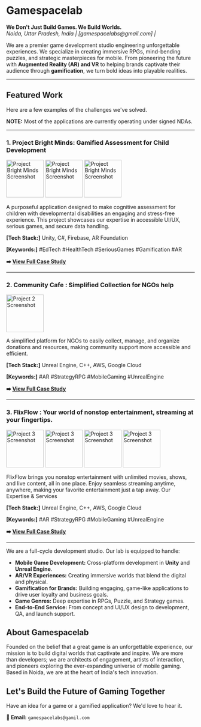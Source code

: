 
<h1>Gamespacelab</h1>
<p>
  <strong>We Don't Just Build Games. We Build Worlds.</strong>
  <br/>
  <em>Noida, Uttar Pradesh, India | [gamespacelabs@gmail.com] |</em>
</p>

We are a premier game development studio engineering unforgettable experiences. We specialize in creating immersive RPGs, mind-bending puzzles, and strategic masterpieces for mobile. From pioneering the future with **Augmented Reality (AR) and VR** to helping brands captivate their audience through **gamification**, we turn bold ideas into playable realities.

---

## Featured Work

Here are a few examples of the challenges we've solved.

**NOTE:** Most of the applications are currently operating under signed NDAs.

---

### 1. Project Bright Minds: Gamified Assessment for Child Development

<img src="https://cdn.discordapp.com/attachments/865420585437102090/1425189466334822511/Screenshot_2024-06-26_205635.png?ex=68e6ae9f&is=68e55d1f&hm=11d358564772c91a22863e252e9834e7bada035e507cedcb7cbbe4614a095c8d&" alt="Project Bright Minds Screenshot" width="100" height="100"/>
<img src="https://cdn.discordapp.com/attachments/865420585437102090/1425189467131478087/Screenshot_2024-06-26_205800.png?ex=68e6ae9f&is=68e55d1f&hm=d3174ed5f75d297fc2ed05e5db2049b11fe1523c700458f87a36d16d8c22256f&" alt="Project Bright Minds Screenshot" width="100" height="100"/>
<img src="https://cdn.discordapp.com/attachments/865420585437102090/1425189466682691725/Screenshot_2024-06-26_205720.png?ex=68e6ae9f&is=68e55d1f&hm=487a88832ff4f75e453d11e301f4474f9982d1af5f5e956a7ac14eb8939f1dd5&" alt="Project Bright Minds Screenshot" width="100" height="100"/>

A purposeful application designed to make cognitive assessment for children with developmental disabilities an engaging and stress-free experience. This project showcases our expertise in accessible UI/UX, serious games, and secure data handling.

**[Tech Stack:]** Unity, C#, Firebase, AR Foundation


**[Keywords:]** #EdTech #HealthTech #SeriousGames #Gamification #AR

**➡️ [View Full Case Study]([LINK_TO_FULL_CASE_STUDY_FILE])**

---

### 2. Community Cafe : Simplified Collection for NGOs help

<img src="https://cdn.discordapp.com/attachments/865420585437102090/1425187683063435425/1.jpg?ex=68e6acf6&is=68e55b76&hm=7cad8bc4b3c73fbec2ec33aaa3aa033b62ed046c61ec26528915496d4064cc1d&" alt="Project 2 Screenshot" width="100" height="100"/>

A simplified platform for NGOs to easily collect, manage, and organize donations and resources, making community support more accessible and efficient.

**[Tech Stack:]** Unreal Engine, C++, AWS, Google Cloud 


**[Keywords:]** #AR #StrategyRPG #MobileGaming #UnrealEngine

**➡️ [View Full Case Study]([LINK_TO_PROJECT_2_CASE_STUDY_FILE])**

---

### 3. FlixFlow : Your world of nonstop entertainment, streaming at your fingertips. 

<img src="https://cdn.discordapp.com/attachments/865420585437102090/1425192218460688415/image.png?ex=68e6b12f&is=68e55faf&hm=145719511edb70c6a0817fe42a4455325b7be0547bb711e67e483b26eb3ddc41&" alt="Project 3 Screenshot" width="100" height="100"/>
<img src="https://cdn.discordapp.com/attachments/865420585437102090/1425192646707646564/image.png?ex=68e6b195&is=68e56015&hm=3d688ab14f1e77ff6ba62b55472ef54e856dd31600c7231f87d7f5564bf197eb&" alt="Project 3 Screenshot" width="100" height="100"/>
<img src="https://cdn.discordapp.com/attachments/865420585437102090/1425192874663874570/image.png?ex=68e6b1cc&is=68e5604c&hm=e8b2b962bb424d26773ff67b855f81461280784b8fa7b404fd8d9b8ae6226f84&" alt="Project 3 Screenshot" width="100" height="100"/>
<img src="https://cdn.discordapp.com/attachments/865420585437102090/1425192950639624214/image.png?ex=68e6b1de&is=68e5605e&hm=0f02735cf5eff6d74e0b11d4f065d74461007eb4e8530015cd1465d2e0cf45e9&" alt="Project 3 Screenshot" width="100" height="100"/>

FlixFlow brings you nonstop entertainment with unlimited movies, shows, and live content, all in one place. Enjoy seamless streaming anytime, anywhere, making your favorite entertainment just a tap away.
Our Expertise & Services

**[Tech Stack:]** Unreal Engine, C++, AWS, Google Cloud

**[Keywords:]** #AR #StrategyRPG #MobileGaming #UnrealEngine

**➡️ [View Full Case Study]([LINK_TO_PROJECT_2_CASE_STUDY_FILE])**

---
We are a full-cycle development studio. Our lab is equipped to handle:

-   **Mobile Game Development:** Cross-platform development in **Unity** and **Unreal Engine**.
-   **AR/VR Experiences:** Creating immersive worlds that blend the digital and physical.
-   **Gamification for Brands:** Building engaging, game-like applications to drive user loyalty and business goals.
-   **Game Genres:** Deep expertise in RPGs, Puzzle, and Strategy games.
-   **End-to-End Service:** From concept and UI/UX design to development, QA, and launch support.

## About Gamespacelab

Founded on the belief that a great game is an unforgettable experience, our mission is to build digital worlds that captivate and inspire. We are more than developers; we are architects of engagement, artists of interaction, and pioneers exploring the ever-expanding universe of mobile gaming. Based in Noida, we are at the heart of India's tech innovation.

## Let's Build the Future of Gaming Together

Have an idea for a game or a gamified application? We'd love to hear it.

**📧 Email:** `gamespacelabs@gamil.com`
